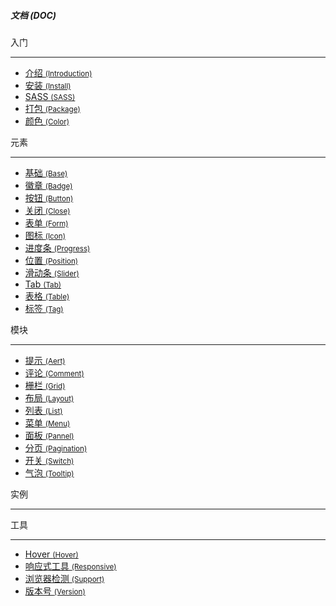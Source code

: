 ##### 文档 (DOC)
入门
***
* [介绍 <small>(Introduction)</small>](#introduction)
* [安装 <small>(Install)</small>](#install)
* [SASS <small>(SASS)</small>](#sass)
* [打包 <small>(Package)</small>](#package)
* [颜色 <small>(Color)</small>](#color)

元素
***
* [基础 <small>(Base)</small>](#base)
* [徽章 <small>(Badge)</small>](#badge)
* [按钮 <small>(Button)</small>](#button)
* [关闭 <small>(Close)</small>](#close)
* [表单 <small>(Form)</small>](#form)
* [图标 <small>(Icon)</small>](#icon)
* [进度条 <small>(Progress)</small>](#progress)
* [位置 <small>(Position)</small>](#position)
* [滑动条 <small>(Slider)</small>](#slider)
* [Tab <small>(Tab)</small>](#tab)
* [表格 <small>(Table)</small>](#table)
* [标签 <small>(Tag)</small>](#tag)

模块
***
* [提示 <small>(Aert)</small>](#alert)
* [评论 <small>(Comment)</small>](#comment)
* [栅栏 <small>(Grid)</small>](#grid)
* [布局 <small>(Layout)</small>](#layout)
* [列表 <small>(List)</small>](#list)
* [菜单 <small>(Menu)</small>](#menu)
* [面板 <small>(Pannel)</small>](#pannel)
* [分页 <small>(Pagination)</small>](#pagination)
* [开关 <small>(Switch)</small>](#switch)
* [气泡 <small>(Tooltip)</small>](#tooltip)

实例
***

工具
***
* [Hover <small>(Hover)</small>](#hover)
* [响应式工具 <small>(Responsive)</small>](#responsive)
* [浏览器检测 <small>(Support)</small>](#support)
* [版本号 <small>(Version)</small>](#version)